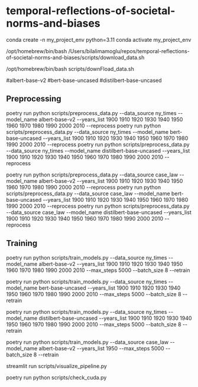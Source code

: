 # temporal-reflections-of-societal-norms-and-biases


conda create -n my_project_env python=3.11
conda activate my_project_env



/opt/homebrew/bin/bash /Users/bilalimamoglu/repos/temporal-reflections-of-societal-norms-and-biases/scripts/download_data.sh


/opt/homebrew/bin/bash scripts/downFload_data.sh

#albert-base-v2
#bert-base-uncased
#distilbert-base-uncased

## Preprocessing
poetry run python scripts/preprocess_data.py --data_source ny_times --model_name albert-base-v2 --years_list 1900 1910 1920 1930 1940 1950 1960 1970 1980 1990 2000 2010 --reprocess
poetry run python scripts/preprocess_data.py --data_source ny_times --model_name bert-base-uncased --years_list 1900 1910 1920 1930 1940 1950 1960 1970 1980 1990 2000 2010 --reprocess
poetry run python scripts/preprocess_data.py --data_source ny_times --model_name distilbert-base-uncased --years_list 1900 1910 1920 1930 1940 1950 1960 1970 1980 1990 2000 2010 --reprocess


poetry run python scripts/preprocess_data.py --data_source case_law --model_name albert-base-v2 --years_list 1900 1910 1920 1930 1940 1950 1960 1970 1980 1990 2000 2010 --reprocess
poetry run python scripts/preprocess_data.py --data_source case_law --model_name bert-base-uncased --years_list 1900 1910 1920 1930 1940 1950 1960 1970 1980 1990 2000 2010 --reprocess
poetry run python scripts/preprocess_data.py --data_source case_law --model_name distilbert-base-uncased --years_list 1900 1910 1920 1930 1940 1950 1960 1970 1980 1990 2000 2010 --reprocess


## Training
poetry run python scripts/train_models.py --data_source ny_times --model_name albert-base-v2 --years_list 1900 1910 1920 1930 1940 1950 1960 1970 1980 1990 2000 2010 --max_steps 5000 --batch_size 8 --retrain

poetry run python scripts/train_models.py --data_source ny_times --model_name bert-base-uncased --years_list 1900 1910 1920 1930 1940 1950 1960 1970 1980 1990 2000 2010 --max_steps 5000 --batch_size 8 --retrain

poetry run python scripts/train_models.py --data_source ny_times --model_name distilbert-base-uncased --years_list 1900 1910 1920 1930 1940 1950 1960 1970 1980 1990 2000 2010 --max_steps 5000 --batch_size 8 --retrain


poetry run python scripts/train_models.py --data_source case_law --model_name albert-base-v2 --years_list 1950 --max_steps 5000 --batch_size 8 --retrain

streamlit run scripts/visualize_pipeline.py



poetry run python scripts/check_cuda.py